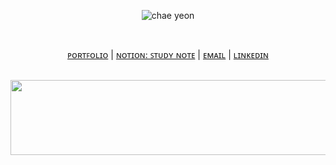 <div align="center">
  
  ![chae yeon](https://github.com/user-attachments/assets/418037e6-a100-4a89-bf93-9f7eaa51b9f7)
  
  <br/>
  
  [ᴘᴏʀᴛꜰᴏʟɪᴏ](https://dkssud-dus.github.io/portfolio/) | [ɴᴏᴛɪᴏɴ: ꜱᴛᴜᴅʏ ɴᴏᴛᴇ](https://buttoned-gibbon-63a.notion.site/211f5057cabe80bdab69fded32b7e01d?v=228f5057cabe8060bcd5000c48339d41&source=copy_link) | <a href="mailto:chae3929@gmail.com">ᴇᴍᴀɪʟ</a> | [ʟɪɴᴋᴇᴅɪɴ](https://www.linkedin.com/in/dkssud-chaeyeon) 
  
  <br/>
  
  <a href="https://www.gitanimals.org/en_US?utm_medium=image&utm_source=dkssud-dus&utm_content=line">
    <img
      src="https://render.gitanimals.org/lines/dkssud-dus?pet-id=737165150863023595"
      width="600"
      height="120"
    />
  </a>

</div>
